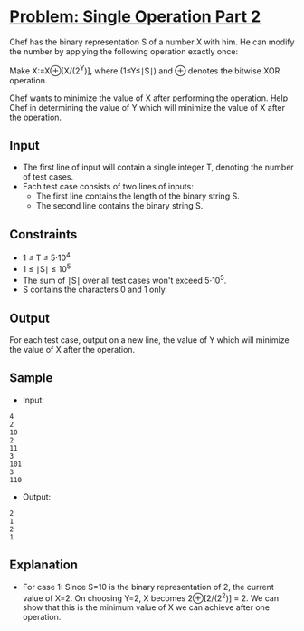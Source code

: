 # [Problem: Single Operation Part 2](https://www.codechef.com/problems/SINGLEOP2)

Chef has the binary representation S of a number X with him. He can modify the number by applying the following operation exactly once:

Make X:=X⊕[X/(2<sup>Y</sup>)], where (1≤Y≤∣S∣) and ⊕ denotes the bitwise XOR operation.

Chef wants to minimize the value of X after performing the operation. Help Chef in determining the value of Y which will minimize the value of X after the operation.

## Input

- The first line of input will contain a single integer T, denoting the number of test cases.
- Each test case consists of two lines of inputs:
  - The first line contains the length of the binary string S.
  - The second line contains the binary string S.

## Constraints

- 1 ≤ T ≤ 5⋅10<sup>4</sup>
- 1 ≤ ∣S∣ ≤ 10<sup>5</sup>
- The sum of ∣S∣ over all test cases won't exceed 5⋅10<sup>5</sup>.
- S contains the characters 0 and 1 only.

## Output

For each test case, output on a new line, the value of Y which will minimize the value of X after the operation.

## Sample

- Input:
```
4
2
10
2
11
3
101
3
110
```

- Output:
```
2
1
2
1
```

## Explanation

- For case 1: Since S=10 is the binary representation of 2, the current value of X=2. On choosing Y=2, X becomes 2⊕[2/(2<sup>2</sup>)] = 2. We can show that this is the minimum value of X we can achieve after one operation.
